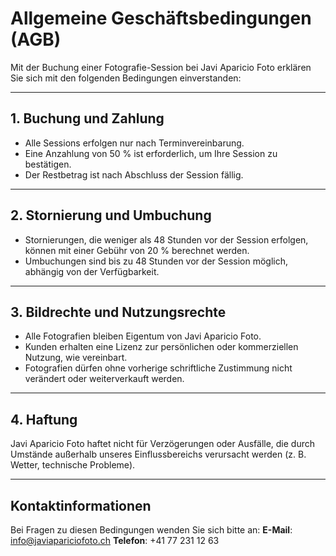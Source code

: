 # Allgemeine Geschäftsbedingungen (AGB)

Mit der Buchung einer Fotografie-Session bei Javi Aparicio Foto erklären Sie sich mit den folgenden Bedingungen einverstanden:

---

## **1. Buchung und Zahlung**
- Alle Sessions erfolgen nur nach Terminvereinbarung.
- Eine Anzahlung von 50 % ist erforderlich, um Ihre Session zu bestätigen.
- Der Restbetrag ist nach Abschluss der Session fällig.

---

## **2. Stornierung und Umbuchung**
- Stornierungen, die weniger als 48 Stunden vor der Session erfolgen, können mit einer Gebühr von 20 % berechnet werden.
- Umbuchungen sind bis zu 48 Stunden vor der Session möglich, abhängig von der Verfügbarkeit.

---

## **3. Bildrechte und Nutzungsrechte**
- Alle Fotografien bleiben Eigentum von Javi Aparicio Foto.
- Kunden erhalten eine Lizenz zur persönlichen oder kommerziellen Nutzung, wie vereinbart.
- Fotografien dürfen ohne vorherige schriftliche Zustimmung nicht verändert oder weiterverkauft werden.

---

## **4. Haftung**
Javi Aparicio Foto haftet nicht für Verzögerungen oder Ausfälle, die durch Umstände außerhalb unseres Einflussbereichs verursacht werden (z. B. Wetter, technische Probleme).

---

## Kontaktinformationen
Bei Fragen zu diesen Bedingungen wenden Sie sich bitte an:
**E-Mail**: [info@javiapariciofoto.ch](mailto:info@javiapariciofoto.ch)
**Telefon**: +41 77 231 12 63
